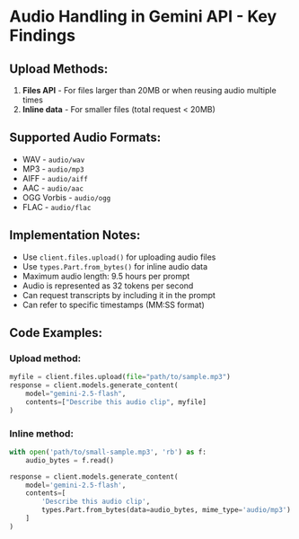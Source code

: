# Audio Handling in Gemini API - Key Findings

## Upload Methods:
1. **Files API** - For files larger than 20MB or when reusing audio multiple times
2. **Inline data** - For smaller files (total request < 20MB)

## Supported Audio Formats:
- WAV - `audio/wav`
- MP3 - `audio/mp3`
- AIFF - `audio/aiff`
- AAC - `audio/aac`
- OGG Vorbis - `audio/ogg`
- FLAC - `audio/flac`

## Implementation Notes:
- Use `client.files.upload()` for uploading audio files
- Use `types.Part.from_bytes()` for inline audio data
- Maximum audio length: 9.5 hours per prompt
- Audio is represented as 32 tokens per second
- Can request transcripts by including it in the prompt
- Can refer to specific timestamps (MM:SS format)

## Code Examples:

### Upload method:
```python
myfile = client.files.upload(file="path/to/sample.mp3")
response = client.models.generate_content(
    model="gemini-2.5-flash", 
    contents=["Describe this audio clip", myfile]
)
```

### Inline method:
```python
with open('path/to/small-sample.mp3', 'rb') as f:
    audio_bytes = f.read()

response = client.models.generate_content(
    model='gemini-2.5-flash',
    contents=[
        'Describe this audio clip',
        types.Part.from_bytes(data=audio_bytes, mime_type='audio/mp3')
    ]
)
```
